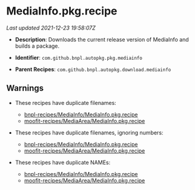 # MediaInfo.pkg.recipe

_Last updated 2021-12-23 19:58:07Z_

- **Description**: Downloads the current release version of MediaInfo and builds a package.

- **Identifier**: `com.github.bnpl.autopkg.pkg.mediainfo`

- **Parent Recipes**: `com.github.bnpl.autopkg.download.mediainfo`

## Warnings

- These recipes have duplicate filenames:
    - [bnpl-recipes/MediaInfo/MediaInfo.pkg.recipe](/autopkg-dupe-tracker/bnpl-recipes/MediaInfo/MediaInfo.pkg.recipe)
    - [moofit-recipes/MediaArea/MediaInfo.pkg.recipe](/autopkg-dupe-tracker/moofit-recipes/MediaArea/MediaInfo.pkg.recipe)

- These recipes have duplicate filenames, ignoring numbers:
    - [bnpl-recipes/MediaInfo/MediaInfo.pkg.recipe](/autopkg-dupe-tracker/bnpl-recipes/MediaInfo/MediaInfo.pkg.recipe)
    - [moofit-recipes/MediaArea/MediaInfo.pkg.recipe](/autopkg-dupe-tracker/moofit-recipes/MediaArea/MediaInfo.pkg.recipe)

- These recipes have duplicate NAMEs:
    - [bnpl-recipes/MediaInfo/MediaInfo.pkg.recipe](/autopkg-dupe-tracker/bnpl-recipes/MediaInfo/MediaInfo.pkg.recipe)
    - [moofit-recipes/MediaArea/MediaInfo.pkg.recipe](/autopkg-dupe-tracker/moofit-recipes/MediaArea/MediaInfo.pkg.recipe)